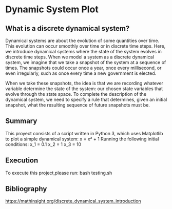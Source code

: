 # Dynamic System Plot

## What is a discrete dynamical system?

Dynamical systems are about the evolution of some quantities over time. This evolution can occur smoothly over time or in discrete time steps. Here, we introduce dynamical systems where the state of the system evolves in discrete time steps.
When we model a system as a discrete dynamical system, we imagine that we take a snapshot of the system at a sequence of times. 
The snapshots could occur once a year, once every millisecond, or even irregularly, such as once every time a new government is elected.

When we take these snapshots, the idea is that we are recording whatever variable determine the state of the system: our chosen state variables that evolve through the state space. 
To complete the description of the dynamical system, we need to specify a rule that determines, given an initial snapshot, what the resulting sequence of future snapshots must be.
## Summary

This proyect consists of a script written in Python 3, which uses Matplotlib to plot a simple dynamical system:
x = x² + 1
Running the following initial conditions:
x_1 = 0.1
x_2 = 1
x_3 = 10

## Execution

To execute this project,please run:
bash testing.sh

## Bibliography

https://mathinsight.org/discrete_dynamical_system_introduction

